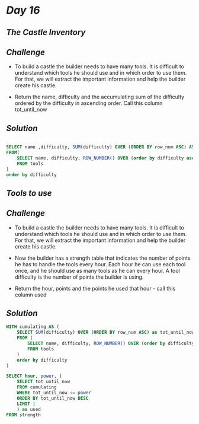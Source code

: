 # *Day 16*

## *The Castle Inventory*

## *Challenge*

- To build a castle the builder needs to have many tools. It is difficult to understand which tools he should use and in which order to use them. For that, we will extract the important information and help the builder create his castle.

- Return the name, difficulty and the accumulating sum of the difficulty ordered by the difficulty in ascending order. Call this column tot_until_now

## *Solution*
```sql

SELECT name ,difficulty, SUM(difficulty) OVER (ORDER BY row_num ASC) AS tot_until_now
FROM(
    SELECT name, difficulty, ROW_NUMBER() OVER (order by difficulty asc) as row_num 
    FROM tools
)
order by difficulty
```

## *Tools to use*

## *Challenge*

- To build a castle the builder needs to have many tools. It is difficult to understand which tools he should use and in which order to use them. For that, we will extract the important information and help the builder create his castle. 

- Now the builder has a strength table that indicates the number of points he has to handle the tools every hour. Each hour he can use each tool once, and he should use as many tools as he can every hour. A tool difficulty is the number of points the builder is using. 

- Return the hour, points and the points he used that hour - call this column used

## *Solution*

```sql
WITH cumulating AS (
    SELECT SUM(difficulty) OVER (ORDER BY row_num ASC) as tot_until_now
    FROM (
        SELECT name, difficulty, ROW_NUMBER() OVER (order by difficulty asc) as row_num 
        FROM tools
    )
    order by difficulty 
)

SELECT hour, power, (
    SELECT tot_until_now 
    FROM cumulating 
    WHERE tot_until_now <= power 
    ORDER BY tot_until_now DESC
    LIMIT 1
    ) as used
FROM strength
```
